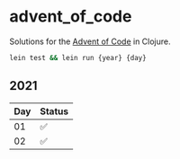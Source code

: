 # advent_of_code

Solutions for the [Advent of Code](https://adventofcode.com/) in Clojure.

```bash
lein test && lein run {year} {day}
```

## 2021
| Day | Status |
| ----------- | ----------- |
| 01 | ✅ |
| 02 | ✅ |

